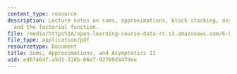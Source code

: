 ```yaml
---
content_type: resource
description: Lecture notes on sums, approximations, block stacking, asymptotic notation,
  and the factorial function.
file: /media/https%3A/open-learning-course-data-rc.s3.amazonaws.com/6-00-introduction-to-computer-science-and-programming-fall-2008/ed6f464fa5d1318b66e792709d447dee_l11_sums2.pdf
file_type: application/pdf
resourcetype: Document
title: Sums, Approximations, and Asymptotics II
uid: ed6f464f-a5d1-318b-66e7-92709d447dee
---
```

